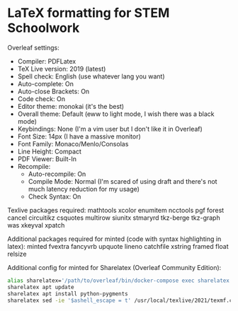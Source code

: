 # LaTeX formatting for STEM Schoolwork
Overleaf settings:
- Compiler: PDFLatex
- TeX Live version: 2019 (latest)
- Spell check: English (use whatever lang you want)
- Auto-complete: On
- Auto-close Brackets: On
- Code check: On
- Editor theme: monokai (it's the best)
- Overall theme: Default (eww to light mode, I wish there was a black mode)
- Keybindings: None (I'm a vim user but I don't like it in Overleaf)
- Font Size: 14px (I have a massive monitor)
- Font Family: Monaco/Menlo/Consolas
- Line Height: Compact
- PDF Viewer: Built-In
- Recompile:
    - Auto-recompile: On
    - Compile Mode: Normal (I'm scared of using draft and there's not much latency reduction for my usage)
    - Check Syntax: On

Texlive packages required: mathtools xcolor enumitem ncctools pgf forest cancel circuitikz csquotes multirow siunitx stmaryrd tkz-berge tkz-graph was xkeyval xpatch

Additional packages required for minted (code with syntax highlighting in latex): minted fvextra fancyvrb upquote lineno catchfile xstring framed float relsize

Additional config for minted for Sharelatex (Overleaf Community Edition):
```bash
alias sharelatex='/path/to/overleaf/bin/docker-compose exec sharelatex'
sharelatex apt update
sharelatex apt install python-pygments
sharelatex sed -ie '$ashell_escape = t' /usr/local/texlive/2021/texmf.cnf
```
